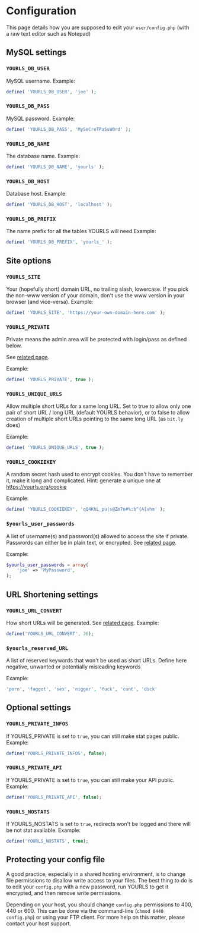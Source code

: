 # Configuration

This page details how you are supposed to edit your `user/config.php` (with a raw text editor such as Notepad)

## MySQL settings

### `YOURLS_DB_USER`

MySQL username. Example:

```php
define( 'YOURLS_DB_USER', 'joe' );
```

### `YOURLS_DB_PASS`

MySQL password. Example:

```php
define( 'YOURLS_DB_PASS', 'MySeCreTPaSsW0rd' );
```

### `YOURLS_DB_NAME`

The database name. Example:

```php
define( 'YOURLS_DB_NAME', 'yourls' );
```

### `YOURLS_DB_HOST`

Database host. Example:

```php
define( 'YOURLS_DB_HOST', 'localhost' );
```

### `YOURLS_DB_PREFIX`

The name prefix for all the tables YOURLS will need.Example:

```php
define( 'YOURLS_DB_PREFIX', 'yourls_' );
```

## Site options

### `YOURLS_SITE`

Your (hopefully short) domain URL, no trailing slash, lowercase. If you pick the non-www version of your domain, don't use the www version in your browser (and vice-versa). Example:

```php
define( 'YOURLS_SITE', 'https://your-own-domain-here.com' );
```

### `YOURLS_PRIVATE`

Private means the admin area will be protected with login/pass as defined below.

See [related page](/guide/essentials/private-or-public).

Example:

```php
define( 'YOURLS_PRIVATE', true );
```

### `YOURLS_UNIQUE_URLS`

Allow multiple short URLs for a same long URL.
Set to true to allow only one pair of short URL / long URL (default YOURLS behavior), or to false to allow creation of multiple short URLs pointing to the same long URL (as `bit.ly` does)

Example:

```php
define( 'YOURLS_UNIQUE_URLS', true );
```

### `YOURLS_COOKIEKEY`

A random secret hash used to encrypt cookies. You don't have to remember it, make it long and complicated. Hint: generate a unique one at <https://yourls.org/cookie>

Example:

```php
define( 'YOURLS_COOKIEKEY', 'qQ4KhL_pu|s@Zm7n#%:b^{A[vhm' );
```

### `$yourls_user_passwords`

A list of username(s) and password(s) allowed to access the site if private.
Passwords can either be in plain text, or encrypted. See [related page](/guide/essentials/credentials).

Example:

```php
$yourls_user_passwords = array(
    'joe' => 'MyPassword',
);
```

## URL Shortening settings

### `YOURLS_URL_CONVERT`

How short URLs will be generated. See [related page](/guide/essentials/charset). Example:

```php
define('YOURLS_URL_CONVERT', 36);
```

### `$yourls_reserved_URL`

A list of reserved keywords that won't be used as short URLs. Define here negative, unwanted or potentially misleading keywords

Example:

```php
'porn', 'faggot', 'sex', 'nigger', 'fuck', 'cunt', 'dick'
```

## Optional settings

### `YOURLS_PRIVATE_INFOS`

If YOURLS_PRIVATE is set to `true`, you can still make stat pages public. Example:

```php
define('YOURLS_PRIVATE_INFOS', false);
```

### `YOURLS_PRIVATE_API`

If YOURLS_PRIVATE is set to `true`, you can still make your API public. Example:

```php
define('YOURLS_PRIVATE_API', false);
```

### `YOURLS_NOSTATS`

If YOURLS_NOSTATS is set to `true`, redirects won't be logged and there will be not stat available. Example:

```php
define('YOURLS_NOSTATS', true);
```

## Protecting your config file

A good practice, especially in a shared hosting environment, is to change file permissions to disallow write access to your files. The best thing to do is to edit your `config.php` with a new password, run YOURLS to get it encrypted, and then remove write permissions.

Depending on your host, you should change `config.php` permissions to 400, 440 or 600. This can be done via the command-line (`chmod 0440 config.php`) or using your FTP client. For more help on this matter, please contact your host support.
